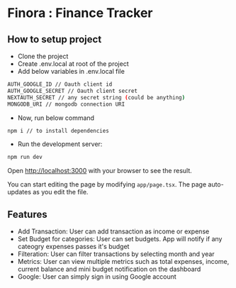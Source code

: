# Finora : Finance Tracker


## How to setup project

- Clone the project
- Create .env.local at root of the project
- Add below variables in .env.local file

```bash
AUTH_GOOGLE_ID // Oauth client id
AUTH_GOOGLE_SECRET // Oauth client secret
NEXTAUTH_SECRET // any secret string (could be anything)
MONGODB_URI // mongodb connection URI
```

- Now, run below command

```bash
npm i // to install dependencies
```

- Run the development server:

```bash
npm run dev
```

Open [http://localhost:3000](http://localhost:3000) with your browser to see the result.

You can start editing the page by modifying `app/page.tsx`. The page auto-updates as you edit the file.

## Features

- Add Transaction: User can add transaction as income or expense
- Set Budget for categories: User can set budgets. App will notify if any cateogry expenses passes it's budget
- Filteration: User can filter transactions by selecting month and year
- Metrics: User can view multiple metrics such as total expenses, income, current balance and mini budget notification on the dashboard
- Google: User can simply sign in using Google account
